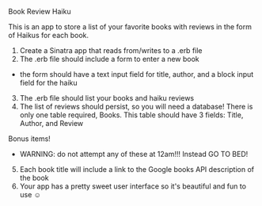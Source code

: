 Book Review Haiku

This is an app to store a list of your favorite books with reviews in the form of Haikus for each book.

1. Create a Sinatra app that reads from/writes to a .erb file
2. The .erb file should include a form to enter a new book
 - the form should have a text input field for title, author, and a block input field for the haiku
3. The .erb file should list your books and haiku reviews
4. The list of reviews should persist, so you will need a database! There is only one table required, Books. This table should have 3 fields: Title, Author, and Review

Bonus items! 
* WARNING: do not attempt any of these at 12am!!! Instead GO TO BED! <stern face of Oz>

5. Each book title will include a link to the Google books API description of the book
6. Your app has a pretty sweet user interface so it's beautiful and fun to use ☺